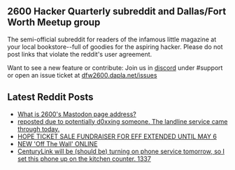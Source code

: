 ## 2600 Hacker Quarterly subreddit and Dallas/Fort Worth Meetup group
The semi-official subreddit for readers of the infamous little magazine at your local bookstore--full of goodies for the aspiring hacker. Please do not post links that violate the reddit's user agreement.

Want to see a new feature or contribute: 
Join us in [discord](https://dfw2600.dapla.net/chat) under #support or open an issue ticket at [dfw2600.dapla.net/issues](https://dfw2600.dapla.net/issues)

## Latest Reddit Posts
<!-- BLOG-POST-LIST:START -->
- [What is 2600's Mastodon page address?](https://www.reddit.com/r/2600/comments/ufd4c2/what_is_2600s_mastodon_page_address/)
- [reposted due to potentially d0xxing someone. The landline service came through today.](https://www.reddit.com/r/2600/comments/uf11de/reposted_due_to_potentially_d0xxing_someone_the/)
- [HOPE TICKET SALE FUNDRAISER FOR EFF EXTENDED UNTIL MAY 6](https://2600.com/content/hope-ticket-sale-fundraiser-eff-extended-until-may-6)
- [NEW 'Off The Wall' ONLINE](https://2600.com/wall/26-04-2022)
- [CenturyLink will be (should be) turning on phone service tomorrow, so I set this phone up on the kitchen counter. 1337](https://www.reddit.com/r/2600/comments/uc2069/centurylink_will_be_should_be_turning_on_phone/)
<!-- BLOG-POST-LIST:END -->
